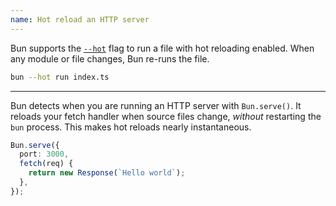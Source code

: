 ```yaml
---
name: Hot reload an HTTP server
---
```


Bun supports the [`--hot`](https://bun.sh/docs/runtime/hot#hot-mode) flag to run a file with hot reloading enabled. When any module or file changes, Bun re-runs the file.

```sh
bun --hot run index.ts
```

---

Bun detects when you are running an HTTP server with `Bun.serve()`. It reloads your fetch handler when source files change, _without_ restarting the `bun` process. This makes hot reloads nearly instantaneous.

```ts
Bun.serve({
  port: 3000,
  fetch(req) {
    return new Response(`Hello world`);
  },
});
```
